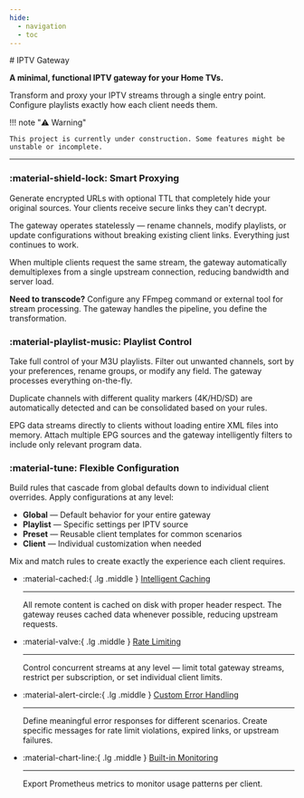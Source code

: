 ```yaml
---
hide:
  - navigation
  - toc
---
```

<div style="max-width: 800px; margin: 0 auto;" markdown>
# IPTV Gateway

**A minimal, functional IPTV gateway for your Home TVs.**

Transform and proxy your IPTV streams through a single entry point.
Configure playlists exactly how each client needs them.


!!! note "⚠️ Warning"

    This project is currently under construction. Some features might be unstable or incomplete.

---

### :material-shield-lock: Smart Proxying

Generate encrypted URLs with optional TTL that completely hide your original sources. Your clients receive secure links
they can't decrypt.

The gateway operates statelessly — rename channels, modify playlists, or update configurations without breaking existing
client links. Everything just continues to work.

When multiple clients request the same stream, the gateway automatically demultiplexes from a single upstream
connection, reducing bandwidth and server load.

**Need to transcode?** Configure any FFmpeg command or external tool for stream processing. The gateway handles the
pipeline, you define the transformation.

### :material-playlist-music: Playlist Control

Take full control of your M3U playlists. Filter out unwanted channels, sort by your preferences, rename groups, or
modify any field. The gateway processes everything on-the-fly.

Duplicate channels with different quality markers (4K/HD/SD) are automatically detected and can be consolidated based on
your rules.

EPG data streams directly to clients without loading entire XML files into memory. Attach multiple EPG sources and the
gateway intelligently filters to include only relevant program data.

### :material-tune: Flexible Configuration

Build rules that cascade from global defaults down to individual client overrides. Apply configurations at any level:

- **Global** — Default behavior for your entire gateway
- **Playlist** — Specific settings per IPTV source
- **Preset** — Reusable client templates for common scenarios
- **Client** — Individual customization when needed

Mix and match rules to create exactly the experience each client requires.

<div class="grid cards" markdown>

- :material-cached:{ .lg .middle } [Intelligent Caching](config/cache.md)

    ---

    All remote content is cached on disk with proper header respect. The gateway reuses cached data whenever possible, reducing upstream requests.

- :material-valve:{ .lg .middle } [Rate Limiting](config/proxy.md)

    ---

    Control concurrent streams at any level — limit total gateway streams, restrict per subscription, or set individual client limits.

- :material-alert-circle:{ .lg .middle } [Custom Error Handling](config/proxy.md)

    ---

    Define meaningful error responses for different scenarios. Create specific messages for rate limit violations, expired links, or upstream failures.

- :material-chart-line:{ .lg .middle } [Built-in Monitoring](metrics.md)

    ---

    Export Prometheus metrics to monitor usage patterns per client.

</div>